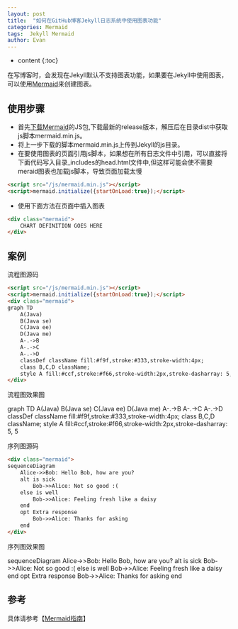 ```yaml
---
layout: post
title:  "如何在GitHub博客Jekyll日志系统中使用图表功能"
categories: Mermaid
tags:  Jekyll Mermaid
author: Evan
---
```

* content
{:toc}

在写博客时，会发现在Jekyll默认不支持图表功能，如果要在Jekyll中使用图表，可以使用[Mermaid](https://mermaidjs.github.io/)来创建图表。
## 使用步骤
- 首先[下载Mermaid](https://github.com/knsv/mermaid/releases)的JS包,下载最新的release版本，解压后在目录dist中获取js脚本mermaid.min.js。
- 将上一步下载的脚本mermaid.min.js上传到Jekyll的js目录。
- 在要使用图表的页面引用js脚本，如果想在所有日志文件中引用，可以直接将下面代码写入目录\_includes的head.html文件中,但这样可能会使不需要meraid图表也加载js脚本，导致页面加载太慢

```html
<script src="/js/mermaid.min.js"></script>
<script>mermaid.initialize({startOnLoad:true});</script>
```

- 使用下面方法在页面中插入图表

```html
<div class="mermaid">
    CHART DEFINITION GOES HERE
</div>
```

## 案例
流程图源码
```html
<script src="/js/mermaid.min.js"></script>
<script>mermaid.initialize({startOnLoad:true});</script>
<div class="mermaid">
graph TD
    A(Java)
    B(Java se)
    C(Java ee)
    D(Java me)
    A-.->B
    A-.->C
    A-.->D
    classDef className fill:#f9f,stroke:#333,stroke-width:4px;
    class B,C,D className;
    style A fill:#ccf,stroke:#f66,stroke-width:2px,stroke-dasharray: 5, 5
</div>
```
流程图效果图

<script src="/js/mermaid.min.js"></script>
<script>mermaid.initialize({startOnLoad:true});</script>
<div class="mermaid">
graph TD
    A(Java)
    B(Java se)
    C(Java ee)
    D(Java me)
    A-.->B
    A-.->C
    A-.->D
    classDef className fill:#f9f,stroke:#333,stroke-width:4px;
    class B,C,D className;
    style A fill:#ccf,stroke:#f66,stroke-width:2px,stroke-dasharray: 5, 5
</div>

序列图源码
```html
<div class="mermaid">
sequenceDiagram
    Alice->>Bob: Hello Bob, how are you?
    alt is sick
        Bob->>Alice: Not so good :(
    else is well
        Bob->>Alice: Feeling fresh like a daisy
    end
    opt Extra response
        Bob->>Alice: Thanks for asking
    end
</div>    
```
序列图效果图
<div class="mermaid">
sequenceDiagram
    Alice->>Bob: Hello Bob, how are you?
    alt is sick
        Bob->>Alice: Not so good :(
    else is well
        Bob->>Alice: Feeling fresh like a daisy
    end
    opt Extra response
        Bob->>Alice: Thanks for asking
    end
</div>  

## 参考
具体请参考【[Mermaid指南](https://mermaidjs.github.io/)】